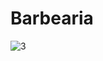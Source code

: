 # Barbearia
![3](https://user-images.githubusercontent.com/69200574/192762783-9e2e2143-3f08-4870-ad3a-2baaef61be87.PNG)
